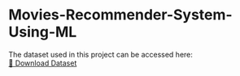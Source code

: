 # Movies-Recommender-System-Using-ML
The dataset used in this project can be accessed here:  
[📁 Download Dataset](https://www.kaggle.com/datasets/tmdb/tmdb-movie-metadata)
